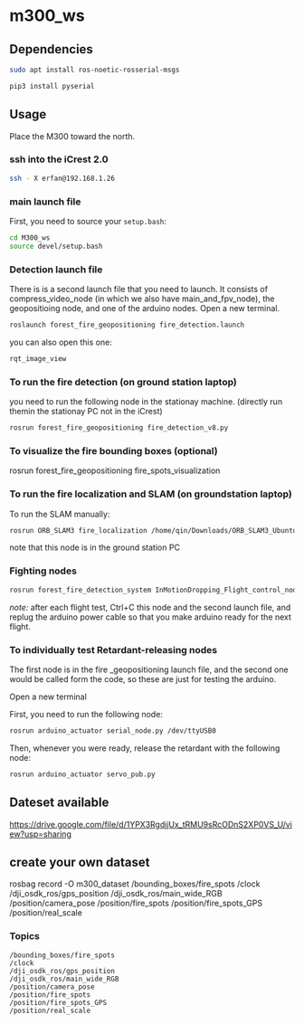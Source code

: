 # m300_ws

## Dependencies
```bash
sudo apt install ros-noetic-rosserial-msgs

pip3 install pyserial
```

## Usage

Place the M300 toward the north.

### ssh into the iCrest 2.0

```bash
ssh - X erfan@192.168.1.26
```

### main launch file
First, you need to source your `setup.bash`:
```bash
cd M300_ws
source devel/setup.bash
```


### Detection launch file

There is is a second launch file that you need to launch. It consists of compress_video_node (in which we also have main_and_fpv_node), the geopositioing node, and one of the arduino nodes.
Open a new terminal.

```bash
roslaunch forest_fire_geopositioning fire_detection.launch 
```

you can also open this one:
```bash
rqt_image_view
```


### To run the fire detection (on ground station laptop)
you need to run the following node in the stationay machine. (directly run themin the stationay PC not in the iCrest)
```bash
rosrun forest_fire_geopositioning fire_detection_v8.py
```

### To visualize the fire bounding boxes (optional)
rosrun forest_fire_geopositioning fire_spots_visualization

### To run the fire localization and SLAM (on groundstation laptop)
To run the SLAM manually:
```bash
rosrun ORB_SLAM3 fire_localization /home/qin/Downloads/ORB_SLAM3_Ubuntu_20/Vocabulary/ORBvoc.txt /home/qin/Downloads/ORB_SLAM3_Ubuntu_20/Examples_old/Monocular/GoPro.yaml
```
note that this node is in the ground station PC


### Fighting nodes
```bash
rosrun forest_fire_detection_system InMotionDropping_Flight_control_node
```

*note:* after each flight test, Ctrl+C this node and the second launch file, and replug the arduino power cable so that you make arduino ready for the next flight.

### To individually test Retardant-releasing nodes
The first node is in the fire _geopositioning launch file, and the second one would be called form the code, so these are just for testing the arduino. 

Open a new terminal

First, you need to run the following node:
```bash
rosrun arduino_actuator serial_node.py /dev/ttyUSB0
```
Then, whenever you were ready, release the retardant with the following node:
```bash
rosrun arduino_actuator servo_pub.py
```

## Dateset available
https://drive.google.com/file/d/1YPX3RgdjjUx_tRMU9sRcODnS2XP0VS_U/view?usp=sharing

## create your own dataset
rosbag record -O m300_dataset /bounding_boxes/fire_spots /clock /dji_osdk_ros/gps_position /dji_osdk_ros/main_wide_RGB /position/camera_pose /position/fire_spots /position/fire_spots_GPS /position/real_scale

### Topics
```
/bounding_boxes/fire_spots
/clock
/dji_osdk_ros/gps_position
/dji_osdk_ros/main_wide_RGB
/position/camera_pose
/position/fire_spots
/position/fire_spots_GPS
/position/real_scale
```
